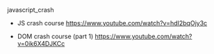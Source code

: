 javascript_crash

- JS crash course
https://www.youtube.com/watch?v=hdI2bqOjy3c

- DOM crash course (part 1)
https://www.youtube.com/watch?v=0ik6X4DJKCc
